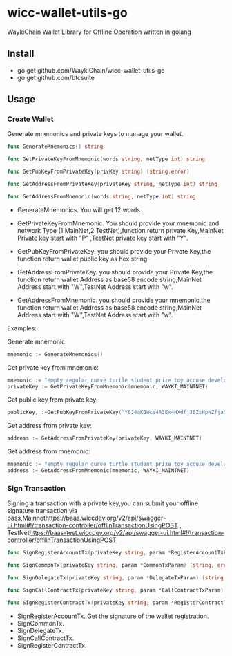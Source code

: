 # wicc-wallet-utils-go
WaykiChain Wallet Library for Offline Operation written in golang

## Install

* go get github.com/WaykiChain/wicc-wallet-utils-go
* go get github.com/btcsuite

## Usage

### Create Wallet
Generate mnemonics and private keys to manage your wallet.

```go
func GenerateMnemonics() string

func GetPrivateKeyFromMnemonic(words string, netType int) string

func GetPubKeyFromPrivateKey(privKey string) (string,error) 

func GetAddressFromPrivateKey(privateKey string, netType int) string

func GetAddressFromMnemonic(words string, netType int) string
```
- GenerateMnemonics. You will get 12 words.

- GetPrivateKeyFromMnemonic. You should provide your mnemonic and network Type (1 MainNet,2 TestNet),function return private Key,MainNet Private key start with "P" ,TestNet
private key start with "Y".

- GetPubKeyFromPrivateKey. you should provide your Private Key,the function return wallet public key as hex string.

- GetAddressFromPrivateKey. you should provide your Private Key,the function return wallet Address as base58 encode string,MainNet Address start with "W",TestNet Address start with "w".

- GetAddressFromMnemonic. you should provide your mnemonic,the function return wallet Address as base58 encode string,MainNet Address start with "W",TestNet Address start with "w".

Examples:

Generate mnemonic:
```go
mnemonic := GenerateMnemonics()
```
Get private key from mnemonic:
```go
mnemonic := "empty regular curve turtle student prize toy accuse develop spike scatter ginger"
privateKey := GetPrivateKeyFromMnemonic(mnemonic, WAYKI_MAINTNET)
```
Get public key from private key:
```go
publicKey,_:=GetPubKeyFromPrivateKey("Y6J4aK6Wcs4A3Ex4HXdfjJ6ZsHpNZfjaS4B9w7xqEnmFEYMqQd13")
```
Get address from private key:
```go
address := GetAddressFromPrivateKey(privateKey, WAYKI_MAINTNET)
```
Get address from mnemonic:
```go
mnemonic := "empty regular curve turtle student prize toy accuse develop spike scatter ginger"
address := GetAddressFromMnemonic(mnemonic, WAYKI_MAINTNET)
```
### Sign Transaction
Signing a transaction with a private key,you can submit your offline signature transaction via bass,Mainnet<https://baas.wiccdev.org/v2/api/swagger-ui.html#!/transaction-controller/offlinTransactionUsingPOST> ,
TestNet<https://baas-test.wiccdev.org/v2/api/swagger-ui.html#!/transaction-controller/offlinTransactionUsingPOST>


```go
func SignRegisterAccountTx(privateKey string, param *RegisterAccountTxParam) (string, error)

func SignCommonTx(privateKey string, param *CommonTxParam) (string, error)

func SignDelegateTx(privateKey string, param *DelegateTxParam) (string, error)

func SignCallContractTx(privateKey string, param *CallContractTxParam) (string, error)

func SignRegisterContractTx(privateKey string, param *RegisterContractTxParam) (string, error)
```
- SignRegisterAccountTx. Get the signature of the wallet registration.  
- SignCommonTx.
- SignDelegateTx.
- SignCallContractTx.
- SignRegisterContractTx.































